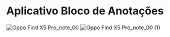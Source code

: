 # Aplicativo Bloco de Anotações
![Oppo Find X5 Pro_note_00](https://user-images.githubusercontent.com/72363971/221581614-9abd3774-3935-4292-ba37-629110223e1c.png)
![Oppo Find X5 Pro_note_00 (1)](https://user-images.githubusercontent.com/72363971/221582290-42eca036-b3b1-40fd-a19b-9b1971e078de.png)

